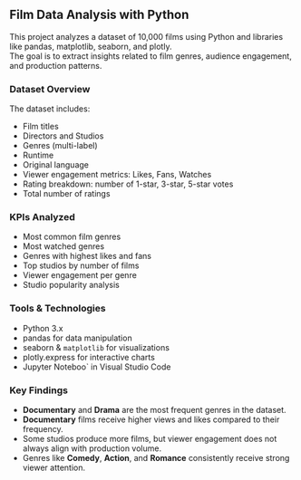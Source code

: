 ##  Film Data Analysis with Python

This project analyzes a dataset of 10,000 films using Python and libraries like pandas, matplotlib, seaborn, and plotly.  
The goal is to extract insights related to film genres, audience engagement, and production patterns.

###  Dataset Overview

The dataset includes:
- Film titles
- Directors and Studios
- Genres (multi-label)
- Runtime
- Original language
- Viewer engagement metrics: Likes, Fans, Watches
- Rating breakdown: number of 1-star, 3-star, 5-star votes
- Total number of ratings

###  KPIs Analyzed

- Most common film genres
- Most watched genres
- Genres with highest likes and fans
- Top studios by number of films
- Viewer engagement per genre
- Studio popularity analysis

###  Tools & Technologies

- Python 3.x
- pandas for data manipulation
- seaborn & `matplotlib` for visualizations
- plotly.express for interactive charts
- Jupyter Noteboo` in Visual Studio Code

###  Key Findings

-  **Documentary** and **Drama** are the most frequent genres in the dataset.
-  **Documentary** films receive higher views and likes compared to their frequency.
-  Some studios produce more films, but viewer engagement does not always align with production volume.
-  Genres like **Comedy**, **Action**, and **Romance** consistently receive strong viewer attention.
